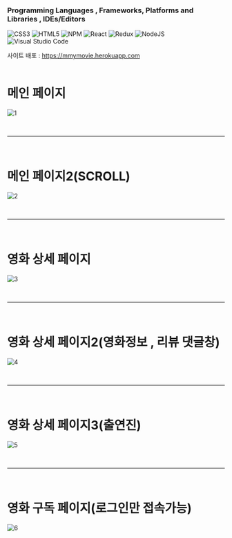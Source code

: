 ### Programming Languages , Frameworks, Platforms and Libraries , IDEs/Editors

![CSS3](https://img.shields.io/badge/css3-%231572B6.svg?style=for-the-badge&logo=css3&logoColor=white)
![HTML5](https://img.shields.io/badge/html5-%23E34F26.svg?style=for-the-badge&logo=html5&logoColor=white)
![NPM](https://img.shields.io/badge/NPM-%23000000.svg?style=for-the-badge&logo=npm&logoColor=white)
![React](https://img.shields.io/badge/react-%2320232a.svg?style=for-the-badge&logo=react&logoColor=%2361DAFB)
![Redux](https://img.shields.io/badge/redux-%23593d88.svg?style=for-the-badge&logo=redux&logoColor=white)
![NodeJS](https://img.shields.io/badge/node.js-6DA55F?style=for-the-badge&logo=node.js&logoColor=white)
![Visual Studio Code](https://img.shields.io/badge/VisualStudioCode-0078d7.svg?style=for-the-badge&logo=visual-studio-code&logoColor=white)



사이트 배포 : https://mmymovie.herokuapp.com
<br>
<br>



# 메인 페이지
![1](https://user-images.githubusercontent.com/54196723/139525664-d9f01b0e-1304-48f8-80bf-0b6971ba4194.png)

<br>


---------------------------------------

<br>

# 메인 페이지2(SCROLL)

![2](https://user-images.githubusercontent.com/54196723/139525706-63c5eb25-304c-4f88-ae96-85b708c655e4.png)

<br>


---------------------------------------

<br>

# 영화 상세 페이지
![3](https://user-images.githubusercontent.com/54196723/139525759-9143cfd3-379a-46ec-92ad-1ed839452d5c.png)

<br>


---------------------------------------

<br>

# 영화 상세 페이지2(영화정보 , 리뷰 댓글창)
![4](https://user-images.githubusercontent.com/54196723/139525761-461f11b1-c90e-4444-ac9f-f2d92ee9b46e.png)

<br>


---------------------------------------

<br>

# 영화 상세 페이지3(출연진)


![5](https://user-images.githubusercontent.com/54196723/139525783-b73070d1-bde4-4f6b-a016-f13ed52e3c9e.png)

<br>


---------------------------------------

<br>

# 영화 구독 페이지(로그인만 접속가능)

![6](https://user-images.githubusercontent.com/54196723/139525786-10323320-98d9-48e1-ab8d-f690a21be349.png)
